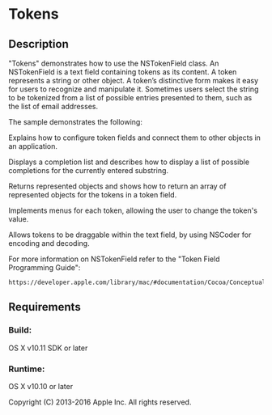 # Tokens

## Description

"Tokens" demonstrates how to use the NSTokenField class.  An NSTokenField is a text field containing tokens as its content. A token represents a string or other object.  A token’s distinctive form makes it easy for users to recognize and manipulate it.  Sometimes users select the string to be tokenized from a list of possible entries presented to them, such as the list of email addresses.

The sample demonstrates the following:

Explains how to configure token fields and connect them to other objects in an application.

Displays a completion list and describes how to display a list of possible completions for the currently entered substring.

Returns represented objects and shows how to return an array of represented objects for the tokens in a token field.

Implements menus for each token, allowing the user to change the token's value.

Allows tokens to be draggable within the text field, by using NSCoder for encoding and decoding.


For more information on NSTokenField refer to the "Token Field Programming Guide":

    https://developer.apple.com/library/mac/#documentation/Cocoa/Conceptual/TokenField_Guide/Introduction/Introduction.html


## Requirements

### Build:

OS X v10.11 SDK or later

### Runtime:

OS X v10.10 or later


Copyright (C) 2013-2016 Apple Inc. All rights reserved.
